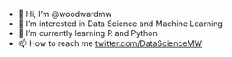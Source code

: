 - 👋 Hi, I’m @woodwardmw
- 👀 I’m interested in Data Science and Machine Learning
- 🌱 I’m currently learning R and Python
- 📫 How to reach me [twitter.com/DataScienceMW](twitter.com/DataScienceMW)

<!---
woodwardmw/woodwardmw is a ✨ special ✨ repository because its `README.md` (this file) appears on your GitHub profile.
You can click the Preview link to take a look at your changes.
--->
